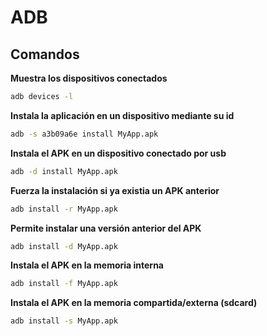 # ADB

## Comandos

**Muestra los dispositivos conectados**

```bash
adb devices -l
```

**Instala la aplicación en un dispositivo mediante su id**

```bash
adb -s a3b09a6e install MyApp.apk
```

**Instala el APK en un dispositivo conectado por usb**

```bash
adb -d install MyApp.apk
```

**Fuerza la instalación si ya existia un APK anterior**

```bash
adb install -r MyApp.apk
```

**Permite instalar una versión anterior del APK**

```bash
adb install -d MyApp.apk
```

**Instala el APK en la memoria interna**

```bash
adb install -f MyApp.apk
```

**Instala el APK en la memoria compartida/externa (sdcard)**

```bash
adb install -s MyApp.apk
```
